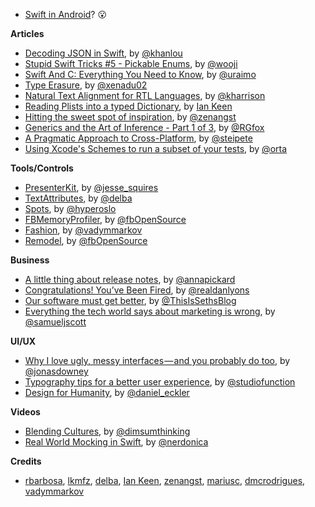 * [Swift in Android](http://thenextweb.com/dd/2016/04/07/google-facebook-uber-swift/)? 😮

**Articles**

* [Decoding JSON in Swift](http://khanlou.com/2016/04/decoding-json/), by [@khanlou](https://twitter.com/khanlou)
* [Stupid Swift Tricks #5 - Pickable Enums](http://www.wooji-juice.com/blog/stupid-swift-tricks-5-enums.html), by [@wooji](https://twitter.com/wooji)
* [Swift And C: Everything You Need to Know](https://www.uraimo.com/2016/04/07/swift-and-c-everything-you-need-to-know/), by [@uraimo](https://twitter.com/uraimo)
* [Type Erasure](http://www.russbishop.net/type-erasure), by [@xenadu02](https://twitter.com/xenadu02)
* [Natural Text Alignment for RTL Languages](http://useyourloaf.com/blog/natural-text-alignment-for-rtl-languages/), by [@kharrison](https://twitter.com/kharrison)
* [Reading Plists into a typed Dictionary](https://medium.com/@IanKeen/reading-plists-into-a-typed-dictionary-fa74b47317ac#.j1afsdtth), by [Ian Keen](http://twitter.com/IanKay)
* [Hitting the sweet spot of inspiration](https://medium.com/@zenangst/hitting-the-sweet-spot-of-inspiration-637d387bc629), by [@zenangst](https://twitter.com/zenangst)
* [Generics and the Art of Inference - Part 1 of 3](http://foxinswift.com/2016/04/12/generics-and-the-art-of-inference-part-1-of-3/), by [@RGfox](https://twitter.com/RGfox)
* [A Pragmatic Approach to Cross-Platform](https://pspdfkit.com/blog/2016/a-pragmatic-approach-to-cross-platform/), by [@steipete](https://twitter.com/steipete)
* [Using Xcode's Schemes to run a subset of your tests](http://artsy.github.io/blog/2016/04/06/Testing-Schemes/), by [@orta](https://twitter.com/orta)

**Tools/Controls**

* [PresenterKit](https://github.com/jessesquires/PresenterKit), by [@jesse_squires](https://twitter.com/jesse_squires)
* [TextAttributes](https://github.com/delba/TextAttributes), by [@delba](https://github.com/delba)
* [Spots](https://github.com/hyperoslo/Spots), by [@hyperoslo](https://twitter.com/hyperoslo)
* [FBMemoryProfiler](https://github.com/facebook/FBMemoryProfiler), by [@fbOpenSource](https://twitter.com/fbOpenSource)
* [Fashion](https://github.com/vadymmarkov/Fashion), by [@vadymmarkov](https://github.com/vadymmarkov)
* [Remodel](https://code.facebook.com/posts/1154141864616569), by [@fbOpenSource](https://twitter.com/fbOpenSource)

**Business**

* [A little thing about release notes](https://slackhq.com/a-little-thing-about-release-notes-997d2e06842d), by [@annapickard](https://twitter.com/annapickard)
* [Congratulations! You’ve Been Fired](http://www.nytimes.com/2016/04/10/opinion/sunday/congratulations-youve-been-fired.html), by [@realdanlyons](https://twitter.com/realdanlyons)
* [Our software must get better](http://sethgodin.typepad.com/seths_blog/2016/04/our-software-must-get-better.html), by [@ThisIsSethsBlog](https://twitter.com/ThisIsSethsBlog)
* [Everything the tech world says about marketing is wrong](http://techcrunch.com/2016/04/12/everything-the-tech-world-says-about-marketing-is-wrong/), by [@samueljscott](https://twitter.com/samueljscott)


**UI/UX**

* [Why I love ugly, messy interfaces — and you probably do too](https://m.signalvnoise.com/why-i-love-ugly-messy-interfaces-and-you-probably-do-too-edff4a896a83#.a71p0cyms), by [@jonasdowney](https://twitter.com/jonasdowney)
* [Typography tips for a better user experience](https://medium.com/studio-function/typography-tips-for-a-better-user-experience-30a1a48371e6#.m3zu336go), by [@studiofunction](https://twitter.com/studiofunction)
* [Design for Humanity](https://medium.com/swlh/the-future-of-design-is-emotional-5789ccde17aa#.r7u69k2gg), by [@daniel_eckler](https://twitter.com/daniel_eckler)

**Videos**

* [Blending Cultures](https://realm.io/news/tryswift-daniel-steinberg-blending-cultures/), by [@dimsumthinking](https://twitter.com/dimsumthinking)
* [Real World Mocking in Swift](https://realm.io/news/tryswift-veronica-ray-real-world-mocking-swift/), by [@nerdonica](https://twitter.com/nerdonica)

**Credits**

* [rbarbosa](https://github.com/rbarbosa), [lkmfz](https://github.com/lkmfz), [delba](https://github.com/delba), [Ian Keen](http://twitter.com/IanKay), [zenangst](https://github.com/zenangst), [mariusc](https://github.com/mariusc), [dmcrodrigues](https://github.com/dmcrodrigues), [vadymmarkov](https://github.com/vadymmarkov)

